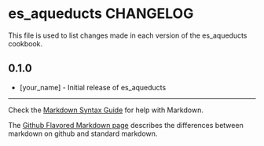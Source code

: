 es_aqueducts CHANGELOG
======================

This file is used to list changes made in each version of the es_aqueducts cookbook.

0.1.0
-----
- [your_name] - Initial release of es_aqueducts

- - -
Check the [Markdown Syntax Guide](http://daringfireball.net/projects/markdown/syntax) for help with Markdown.

The [Github Flavored Markdown page](http://github.github.com/github-flavored-markdown/) describes the differences between markdown on github and standard markdown.
